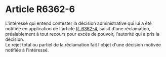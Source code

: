 # Article R6362-6

  
L'intéressé qui entend contester la décision administrative qui lui a été notifiée en application de l'article [R. 6362-4,][1] saisit d'une réclamation, préalablement à tout recours pour excès de pouvoir, l'autorité qui a pris la décision.   
Le rejet total ou partiel de la réclamation fait l'objet d'une décision motivée notifiée à l'intéressé.

 [1]: /affichCodeArticle.do?cidTexte=LEGITEXT000006072050&idArticle=LEGIARTI000018499106&dateTexte=&categorieLien=cid